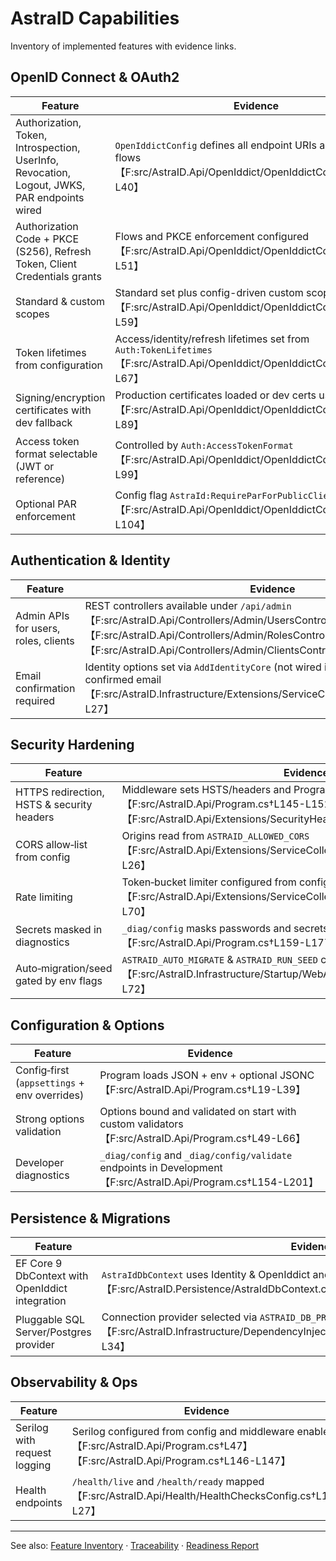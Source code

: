 # AstraID Capabilities

Inventory of implemented features with evidence links.

## OpenID Connect & OAuth2

| Feature | Evidence |
|---|---|
| Authorization, Token, Introspection, UserInfo, Revocation, Logout, JWKS, PAR endpoints wired | `OpenIddictConfig` defines all endpoint URIs and enables flows【F:src/AstraID.Api/OpenIddict/OpenIddictConfig.cs†L33-L40】 |
| Authorization Code + PKCE (S256), Refresh Token, Client Credentials grants | Flows and PKCE enforcement configured【F:src/AstraID.Api/OpenIddict/OpenIddictConfig.cs†L42-L51】 |
| Standard & custom scopes | Standard set plus config-driven custom scopes registered【F:src/AstraID.Api/OpenIddict/OpenIddictConfig.cs†L53-L59】 |
| Token lifetimes from configuration | Access/identity/refresh lifetimes set from `Auth:TokenLifetimes`【F:src/AstraID.Api/OpenIddict/OpenIddictConfig.cs†L61-L67】 |
| Signing/encryption certificates with dev fallback | Production certificates loaded or dev certs used【F:src/AstraID.Api/OpenIddict/OpenIddictConfig.cs†L69-L89】 |
| Access token format selectable (JWT or reference) | Controlled by `Auth:AccessTokenFormat`【F:src/AstraID.Api/OpenIddict/OpenIddictConfig.cs†L91-L99】 |
| Optional PAR enforcement | Config flag `AstraId:RequireParForPublicClients`【F:src/AstraID.Api/OpenIddict/OpenIddictConfig.cs†L101-L104】 |

## Authentication & Identity

| Feature | Evidence |
|---|---|
| Admin APIs for users, roles, clients | REST controllers available under `/api/admin`【F:src/AstraID.Api/Controllers/Admin/UsersController.cs†L16-L76】【F:src/AstraID.Api/Controllers/Admin/RolesController.cs†L13-L56】【F:src/AstraID.Api/Controllers/Admin/ClientsController.cs†L15-L115】 |
| Email confirmation required | Identity options set via `AddIdentityCore` (not wired in Program) to require confirmed email【F:src/AstraID.Infrastructure/Extensions/ServiceCollectionExtensions.cs†L20-L27】 |

## Security Hardening

| Feature | Evidence |
|---|---|
| HTTPS redirection, HSTS & security headers | Middleware sets HSTS/headers and Program enforces HTTPS【F:src/AstraID.Api/Program.cs†L145-L152】【F:src/AstraID.Api/Extensions/SecurityHeadersMiddleware.cs†L22-L33】 |
| CORS allow‑list from config | Origins read from `ASTRAID_ALLOWED_CORS`【F:src/AstraID.Api/Extensions/ServiceCollectionExtensions.Security.cs†L20-L26】 |
| Rate limiting | Token‑bucket limiter configured from config【F:src/AstraID.Api/Extensions/ServiceCollectionExtensions.Security.cs†L53-L70】 |
| Secrets masked in diagnostics | `_diag/config` masks passwords and secrets【F:src/AstraID.Api/Program.cs†L159-L177】 |
| Auto‑migration/seed gated by env flags | `ASTRAID_AUTO_MIGRATE` & `ASTRAID_RUN_SEED` checked at startup【F:src/AstraID.Infrastructure/Startup/WebAppDatabaseExtensions.cs†L30-L72】 |

## Configuration & Options

| Feature | Evidence |
|---|---|
| Config‑first (`appsettings` + env overrides) | Program loads JSON + env + optional JSONC【F:src/AstraID.Api/Program.cs†L19-L39】 |
| Strong options validation | Options bound and validated on start with custom validators【F:src/AstraID.Api/Program.cs†L49-L66】 |
| Developer diagnostics | `_diag/config` and `_diag/config/validate` endpoints in Development【F:src/AstraID.Api/Program.cs†L154-L201】 |

## Persistence & Migrations

| Feature | Evidence |
|---|---|
| EF Core 9 DbContext with OpenIddict integration | `AstraIdDbContext` uses Identity & OpenIddict and default schema `auth`【F:src/AstraID.Persistence/AstraIdDbContext.cs†L16-L34】 |
| Pluggable SQL Server/Postgres provider | Connection provider selected via `ASTRAID_DB_PROVIDER`【F:src/AstraID.Infrastructure/DependencyInjection/ServiceCollectionExtensions.cs†L25-L34】 |

## Observability & Ops

| Feature | Evidence |
|---|---|
| Serilog with request logging | Serilog configured from config and middleware enabled【F:src/AstraID.Api/Program.cs†L47】【F:src/AstraID.Api/Program.cs†L146-L147】 |
| Health endpoints | `/health/live` and `/health/ready` mapped【F:src/AstraID.Api/Health/HealthChecksConfig.cs†L14-L27】 |

---

See also: [Feature Inventory](AstraID_FeatureInventory.md) · [Traceability](AstraID_Traceability.md) · [Readiness Report](AstraID_ReadinessChecklist.md)
